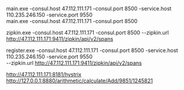 main.exe  -consul.host 47.112.111.171 -consul.port 8500  -service.host 110.235.246.150   -service.port 9550          
main.exe   -consul.host 47.112.111.171  -consul.port 8500


zipkin.exe -consul.host 47.112.111.171 -consul.port 8500  --zipkin.url http://47.112.111.171:9411/zipkin/api/v2/spans    

register.exe -consul.host 47.112.111.171 -consul.port 8500  -service.host 110.235.246.150   -service.port 9550  
--zipkin.url http://47.112.111.171:9411/zipkin/api/v2/spans    


http://47.112.111.171:8181/hystrix
http://127.0.0.1:8880/arithmetic/calculate/Add/9851/1245821